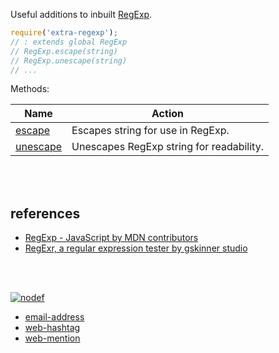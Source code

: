 Useful additions to inbuilt [RegExp].

```javascript
require('extra-regexp');
// : extends global RegExp
// RegExp.escape(string)
// RegExp.unescape(string)
// ...
```

Methods:

| Name                | Action
|---------------------|-------
| [escape]            | Escapes string for use in RegExp.
| [unescape]          | Unescapes RegExp string for readability.

<br>
<br>

## references

- [RegExp - JavaScript by MDN contributors](https://developer.mozilla.org/en-US/docs/Web/JavaScript/Reference/Global_Objects/RegExp)
- [RegExr, a regular expression tester by gskinner studio](https://regexr.com)

<br>
<br>

[![nodef](https://merferry.glitch.me/card/extra-regexp.svg)](https://nodef.github.io)

[RegExp]: https://developer.mozilla.org/en-US/docs/Web/JavaScript/Reference/Global_Objects/RegExp
[escape]: https://github.com/nodef/extra-regexp/wiki/escape
[unescape]: https://github.com/nodef/extra-regexp/wiki/unescape

- [email-address](https://github.com/sindresorhus/email-regex)
- [web-hashtag](https://github.com/lmfresneda/mention-hashtag/blob/master/index.js)
- [web-mention](https://github.com/regexhq/mentions-regex)
